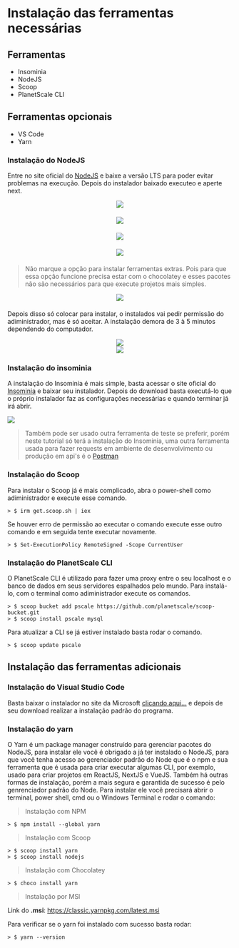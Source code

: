 # Instalação das ferramentas necessárias

## Ferramentas

 - Insominia
 - NodeJS
 - Scoop
 - PlanetScale CLI

## Ferramentas opcionais
 - VS Code
 - Yarn 

### Instalação do NodeJS

Entre no site oficial do [NodeJS](https://nodejs.org/en/) e baixe a versão LTS para poder evitar problemas na execução. Depois do instalador baixado executeo e aperte next.

<div style="width: 100%; display: flex; justify-content: center; margin-bottom: 20px;">
    <img src="./imgs/node/instalador.png">
</div>
<div style="width: 100%; display: flex; justify-content: center; margin-bottom: 20px;">
    <img src="./imgs/node/instalador-node-s2.png">
</div>
<div style="width: 100%; display: flex; justify-content: center; margin-bottom: 20px;">
    <img src="./imgs/node/instalador-node-s3.png">
</div>
<div style="width: 100%; display: flex; justify-content: center; margin-bottom: 20px;">
    <img src="./imgs/node/instalador-node-s4.png">
</div>

> Não marque a opção para instalar ferramentas extras. Pois para que essa opção funcione
> precisa estar com o chocolatey e esses pacotes não são necessários para que 
> execute projetos mais simples.

<div style="width: 100%; display: flex; justify-content: center; margin-bottom: 20px;">
    <img src="./imgs/node/instalador-node-s5.png">
</div>

Depois disso só colocar para instalar, o instalados vai pedir permissão do adiministrador, mas é só aceitar. A instalação demora de 3 à 5 minutos dependendo do computador. 

<div style="width: 100%; display: flex; flex-direction: column; justify-content: center; align-items: center; margin-bottom: 20px;">
    <img src="./imgs/node/instalador-node-s6.png">
    <img src="./imgs/node/instalador-node-s7.png">
</div>

### Instalação do insominia

A instalação do Insominia é mais simple, basta acessar o site oficial do [Insominia](https://insomnia.rest/download) e baixar seu instalador. Depois do download basta executá-lo que o próprio instalador faz as configurações necessárias e quando terminar já irá abrir. 

<img src="./imgs/insominia/insominia.png">

> Também pode ser usado outra ferramenta de teste se preferir, porém neste tutorial 
> só terá a instalação do Insominia, uma outra ferramenta usada para fazer requests
> em ambiente de desenvolvimento ou produção em api's é o [Postman](https://www.postman.com/downloads/)


### Instalação do Scoop

Para instalar o Scoop já é mais complicado, abra o power-shell como adiministrador e execute esse comando.

```shell
> $ irm get.scoop.sh | iex
```

Se houver erro de permissão ao executar o comando execute esse outro comando e em seguida tente executar novamente.

```shell
> $ Set-ExecutionPolicy RemoteSigned -Scope CurrentUser
```

### Instalação do PlanetScale CLI

O PlanetScale CLI é utilizado para fazer uma proxy entre o seu localhost e o banco de dados em seus servidores espalhados pelo mundo. Para instalá-lo, com o terminal como adiministrador execute os comandos.

```shell
> $ scoop bucket add pscale https://github.com/planetscale/scoop-bucket.git
> $ scoop install pscale mysql
```

Para atualizar a CLI se já estiver instalado basta rodar o comando.

```shell
> $ scoop update pscale
```

## Instalação das ferramentas adicionais

### Instalação do Visual Studio Code

Basta baixar o instalador no site da Microsoft [clicando aqui...](https://code.visualstudio.com/) e depois de seu download realizar a instalação padrão do programa.

### Instalação do yarn

O Yarn é um package manager construído para gerenciar pacotes do NodeJS, para instalar ele você é obrigado a já ter instalado o NodeJS, para que você tenha acesso ao gerenciador padrão do Node que é o npm e sua ferramenta que é usada para criar executar algumas CLI, por exemplo, usado para criar projetos em ReactJS, NextJS e VueJS. Também há outras formas de instalação, porém a mais segura e garantida de sucesso é pelo genrenciador padrão do Node. Para instalar ele você precisará abrir o terminal, power shell, cmd ou o Windows Terminal e rodar o comando: 

> Instalação com NPM

```shell
> $ npm install --global yarn
```

> Instalação com Scoop

```shell
> $ scoop install yarn
> $ scoop install nodejs
```

> Instalação com Chocolatey

```shell
> $ choco install yarn
```

> Instalação por MSI

Link do **.msi**: https://classic.yarnpkg.com/latest.msi

Para verificar se o yarn foi instalado com sucesso basta rodar: 
```shell
> $ yarn --version
```
